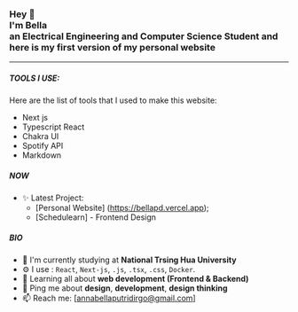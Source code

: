 <h3>Hey 👋<br>I'm Bella<br>an Electrical Engineering and Computer Science Student and here is my first version of my personal website

---
##### TOOLS I USE:
Here are the list of tools that I used to make this website:

- Next js
- Typescript React
- Chakra UI
- Spotify API
- Markdown
  
##### NOW
- ✨ Latest Project:
  - [Personal Website] (https://bellapd.vercel.app);
  - [Schedulearn] - Frontend Design
##### BIO

- 🏫 I'm currently studying at **National Trsing Hua University**
- ⚙️ I use : `React`, `Next-js`, `.js`, `.tsx`, `.css`, `Docker`.
- 🌱 Learning all about **web development (Frontend & Backend)**
- 💬 Ping me about **design**, **development**, **design thinking**
- 📫 Reach me: [annabellaputridirgo@gmail.com]
